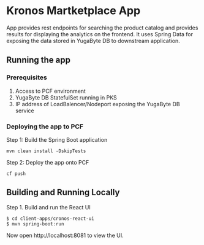 # Kronos Martketplace App

App provides rest endpoints for searching the product catalog and provides results for displaying the analytics on the frontend. It uses Spring Data for exposing the data stored in YugaByte DB to downstream application. 

## Running the app

### Prerequisites

1. Access to PCF environment
2. YugaByte DB StatefulSet running in PKS
3. IP address of LoadBalencer/Nodeport exposing the YugaByte DB service

### Deploying the app to PCF

Step 1: Build the Spring Boot application 

```
mvn clean install -DskipTests
```

Step 2: Deploy the app onto PCF

```
cf push
```

## Building and Running Locally

Step 1. Build and run the React UI

```
$ cd client-apps/cronos-react-ui
$ mvn spring-boot:run
```

Now open http://localhost:8081 to view the UI.